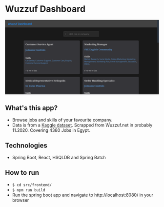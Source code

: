 # Wuzzuf Dashboard

![App landing page](/README-images/screenshot_1.png)

## What's this app?

- Browse jobs and skills of your favourite company.
- Data is from a [Kaggle dataset](https://www.kaggle.com/datasets/omarhanyy/wuzzuf-jobs). Scrapped from Wuzzuf.net in probably 11.2020. Covering 4380 Jobs in Egypt.

## Technologies

- Spring Boot, React, HSQLDB and Spring Batch

## How to run

- `$ cd src/frontend/`
- `$ npm run build`
- Run the spring boot app and navigate to http://localhost:8080/ in your browser
